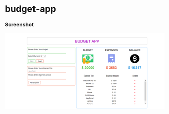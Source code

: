 # budget-app

### Screenshot
<img src="img/Budget App.png" />

<!-- <a href="https://saifulshihab.github.io/budget-app/" target="_blank">Live</a> -->
